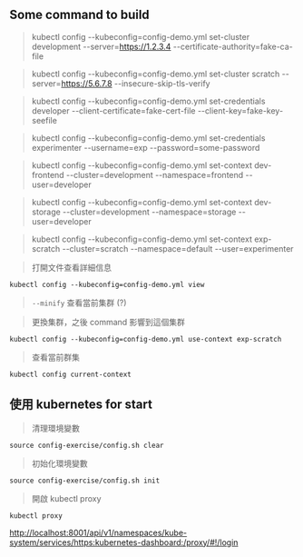 ## Some command to build

> kubectl config --kubeconfig=config-demo.yml set-cluster development --server=https://1.2.3.4 --certificate-authority=fake-ca-file

> kubectl config --kubeconfig=config-demo.yml set-cluster scratch --server=https://5.6.7.8 --insecure-skip-tls-verify

> kubectl config --kubeconfig=config-demo.yml set-credentials developer --client-certificate=fake-cert-file --client-key=fake-key-seefile

> kubectl config --kubeconfig=config-demo.yml set-credentials experimenter --username=exp --password=some-password

> kubectl config --kubeconfig=config-demo.yml set-context dev-frontend --cluster=development --namespace=frontend --user=developer

> kubectl config --kubeconfig=config-demo.yml set-context dev-storage --cluster=development --namespace=storage --user=developer

> kubectl config --kubeconfig=config-demo.yml set-context exp-scratch --cluster=scratch --namespace=default --user=experimenter

> 打開文件查看詳細信息

`kubectl config --kubeconfig=config-demo.yml view`

> `--minify` 查看當前集群 (?)

> 更換集群，之後 command 影響到這個集群

`kubectl config --kubeconfig=config-demo.yml use-context exp-scratch`

> 查看當前群集

`kubectl config current-context`

## 使用 kubernetes for start

> 清理環境變數

`source config-exercise/config.sh clear`

> 初始化環境變數

`source config-exercise/config.sh init`

> 開啟 kubectl proxy

`kubectl proxy`

[http://localhost:8001/api/v1/namespaces/kube-system/services/https:kubernetes-dashboard:/proxy/#!/login](http://localhost:8001/api/v1/namespaces/kube-system/services/https:kubernetes-dashboard:/proxy/#!/login)
